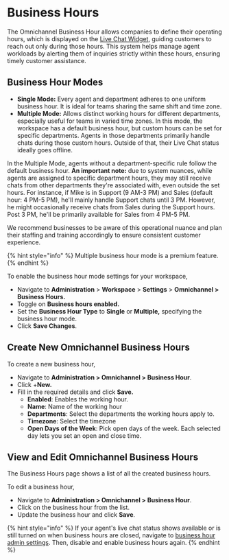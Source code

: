 # Business Hours

The Omnichannel Business Hour allows companies to define their operating hours, which is displayed on the [Live Chat Widget](livechat-widget-installation.md), guiding customers to reach out only during those hours. This system helps manage agent workloads by alerting them of inquiries strictly within these hours, ensuring timely customer assistance.

## Business Hour Modes

* **Single Mode:** Every agent and department adheres to one uniform business hour. It is ideal for teams sharing the same shift and time zone.
* **Multiple Mode:** Allows distinct working hours for different departments, especially useful for teams in varied time zones. In this mode, the workspace has a default business hour, but custom hours can be set for specific departments. Agents in those departments primarily handle chats during those custom hours. Outside of that, their Live Chat status ideally goes offline.

In the Multiple Mode, agents without a department-specific rule follow the default business hour. **An important note:** due to system nuances, while agents are assigned to specific department hours, they may still receive chats from other departments they're associated with, even outside the set hours. For instance, if Mike is in Support (9 AM-3 PM) and Sales (default hour: 4 PM-5 PM), he'll mainly handle Support chats until 3 PM. However, he might occasionally receive chats from Sales during the Support hours. Post 3 PM, he'll be primarily available for Sales from 4 PM-5 PM.

We recommend businesses to be aware of this operational nuance and plan their staffing and training accordingly to ensure consistent customer experience.

{% hint style="info" %}
Multiple business hour mode is a premium feature.
{% endhint %}

To enable the business hour mode settings for your workspace,

* Navigate to **Administration** > **Workspace** > **Settings** > **Omnichannel > Business Hours.**
* Toggle on **Business hours enabled.**
* Set the **Business Hour Type** to **Single** or **Multiple,** specifying the business hour mode.
* Click **Save Changes**.

## Create New Omnichannel Business Hours

To create a new business hour,

* Navigate to **Administration > Omnichannel > Business Hour**.
* Click +**New.**
* Fill in the required details and click **Save.**
  * **Enabled**: Enables the working hour.
  * **Name**: Name of the working hour
  * **Departments**: Select the departments the working hours apply to.
  * **Timezone**: Select the timezone
  * **Open Days of the Week**: Pick open days of the week. Each selected day lets you set an open and close time.

## View and Edit Omnichannel Business Hours

The Business Hours page shows a list of all the created business hours.&#x20;

To edit a business hour,

* Navigate to **Administration > Omnichannel > Business Hour**.
* Click on the business hour from the list.
* Update the business hour and click **Save**.

{% hint style="info" %}
If your agent's live chat status shows available or is still turned on when business hours are closed, navigate to [business hour admin settings](../workspace-administration/settings/omnichannel-admins-guide/#business-hour). Then, disable and enable business hours again.
{% endhint %}
